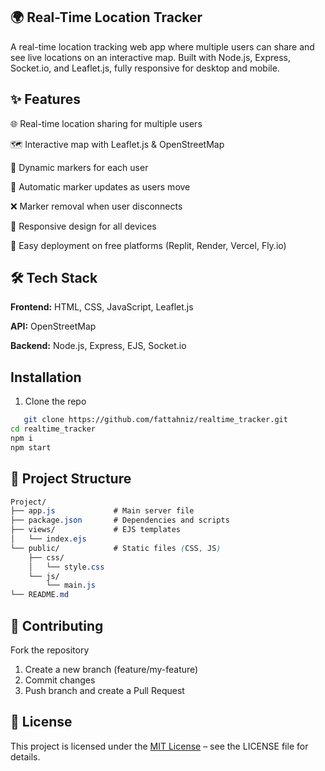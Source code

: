 ## 🌍 Real-Time Location Tracker

A real-time location tracking web app where multiple users can share and see live locations on an interactive map. Built with Node.js, Express, Socket.io, and Leaflet.js, fully responsive for desktop and mobile.

## ✨ Features

🌐 Real-time location sharing for multiple users

🗺 Interactive map with Leaflet.js & OpenStreetMap

📍 Dynamic markers for each user

🔄 Automatic marker updates as users move

❌ Marker removal when user disconnects

📱 Responsive design for all devices

🚀 Easy deployment on free platforms (Replit, Render, Vercel, Fly.io)

## 🛠 Tech Stack
**Frontend:** HTML, CSS, JavaScript, Leaflet.js

**API:** OpenStreetMap

**Backend:** Node.js, Express, EJS, Socket.io

## Installation
1. Clone the repo
```bash
   git clone https://github.com/fattahniz/realtime_tracker.git
cd realtime_tracker
npm i
npm start
```

## 📂 Project Structure
```css
Project/
├── app.js             # Main server file
├── package.json       # Dependencies and scripts
├── views/             # EJS templates
│   └── index.ejs
└── public/            # Static files (CSS, JS)
    ├── css/
    │   └── style.css
    └── js/
        └── main.js
└── README.md
```  
        
## 🤝 Contributing
Fork the repository

1. Create a new branch (feature/my-feature)
2. Commit changes
3. Push branch and create a Pull Request

## 📄 License
This project is licensed under the [MIT License](LICENSE) – see the LICENSE
file for details.
